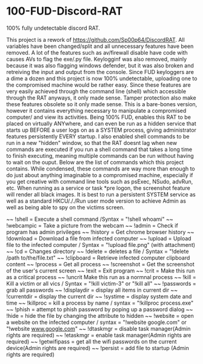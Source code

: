 # 100-FUD-Discord-RAT
100% fully undetectable discord RAT.

This project is a rework of https://github.com/Sp00p64/DiscordRAT. All variables have been changed/split and all unnecessary features have been removed.  A lot of the features such as av/firewall disable have code with causes AVs to flag the exe/.py file. Keylogginf was also removed, mainly because it was also flagging windows defender, but it was also broken and retreiving the input and output from the console.  Since FUD keyloggers are a dime a dozen and this project is now 100% undetectable, uploading one to the compromised machine would be rather easy.  Since these features are very easily achieved through the command line (shell) which accessible through the RAT anyways, it only made sense.  Tamper protection also make these features obsolete so it only made sense. This is a bare-bones version, however it contains everything necessary to manipulate a compromised computer/ and view its activities.  Being 100% FUD, enables this RAT to be placed on virtually ANYwhere, and can even be run as a hidden service that starts up BEFORE a user logs on as a SYSTEM process, giving administrator features persistently EVERY startup.  I also enabled shell commands to be run in a new "hidden" window, so that the RAT doesnt lag when new commands are executed if you run a shell command that takes a long time to finish executing, meaning multiple commands can be run without having to wait on the ouput.  Below are the list of commands which this project contains.  While condensed, these commands are way more than enough to do just about anything imaginable to a compromised machine, especially if you get creative with command line tools such as psExec, NSudo, advRun, etc. When running as a service or task *pre logon, the screenshot feature will render all black images. It is best to run a persistent SYSTEM service as well as a standard HKCU/././Run user mode version to achieve Admin as well as being able to spy on the victims screen.

~~ !shell = Execute a shell command /Syntax  = "!shell whoami"
~~ !webcampic = Take a picture from the webcam
~~ !admin = Check if program has admin privileges
~~ !history = Get chrome browser history
~~ !download = Download a file from infected computer
~~ !upload = Upload file to the infected computer / Syntax = "!upload file.png" (with attachment)
~~ !cd = Changes directory
~~ !delete = deletes a file / Syntax = "!delete /path to/the/file.txt"
~~ !clipboard = Retrieve infected computer clipboard content
~~ !process = Get all process
~~ !screenshot = Get the screenshot of the user's current screen
~~ !exit = Exit program
~~ !crit = Make this run as a critical process
~~ !uncrit Make this run as a normnal process
~~ !kill = Kill a victim or all vics / Syntax = "!kill victim-3" or "!kill all"
~~ !passwords = grab all passwords
~~ !displaydir = display all items in current dir
~~ !currentdir = display the current dir
~~ !systime = display system date and time
~~ !killproc = kill a process by name / syntax = "!killproc process.exe"
~~ !phish = attempt to phish password by poping up a password dialog
~~ !hide = hide the file by changing the attribute to hidden
~~ !website = open a website on the infected computer / syntax = "!website google.com" or "!website www.google.com"
~~ !dtaskmgr = disable task manager(Admin rights are required)
~~ !etaskmgr = enable task manager(Admin rights are required)
~~ !getwifipass = get all the wifi passwords on the current device(Admin rights are required)
~~ !persist = add file to startup (Admin rights are required)
